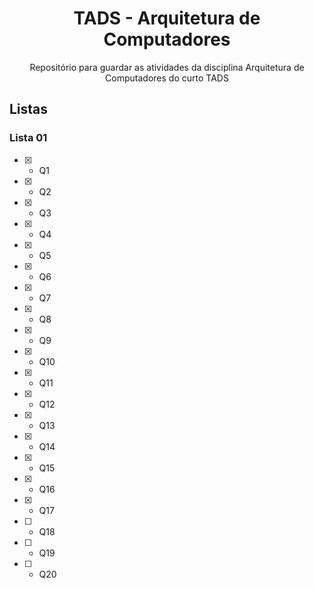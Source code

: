 <h1 align="center">TADS - Arquitetura de Computadores</h1>
<p align="center">Repositório para guardar as atividades da disciplina Arquitetura de Computadores do curto TADS</p>

## Listas
### Lista 01
- [x] - Q1
- [x] - Q2
- [x] - Q3
- [x] - Q4
- [x] - Q5
- [x] - Q6
- [x] - Q7
- [x] - Q8
- [x] - Q9
- [x] - Q10
- [x] - Q11
- [x] - Q12
- [x] - Q13
- [x] - Q14
- [x] - Q15
- [x] - Q16
- [x] - Q17
- [ ] - Q18
- [ ] - Q19
- [ ] - Q20
